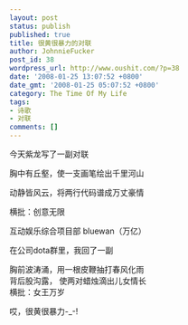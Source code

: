 ```yaml
---
layout: post
status: publish
published: true
title: 很黄很暴力的对联
author: JohnnieFucker
post_id: 38
wordpress_url: http://www.oushit.com/?p=38
date: '2008-01-25 13:07:52 +0800'
date_gmt: '2008-01-25 05:07:52 +0800'
category: The Time Of My Life
tags:
- 诗歌
- 对联
comments: []
---
```

<p>今天紫龙写了一副对联</p>
<p>胸中有丘壑，使一支画笔绘出千里河山</p>
<p>动静皆风云，将两行代码谱成万丈豪情</p>
<p>横批：创意无限</p>
<p>互动娱乐综合项目部 bluewan（万亿）</p>
<p>在公司dota群里，我回了一副</p>
<p>胸前波涛涌，用一根皮鞭抽打春风化雨<br />
背后股沟露， 使两对蜡烛滴出儿女情长<br />
横批：女王万岁</p>
<p>哎，很黄很暴力-_-!</p>
